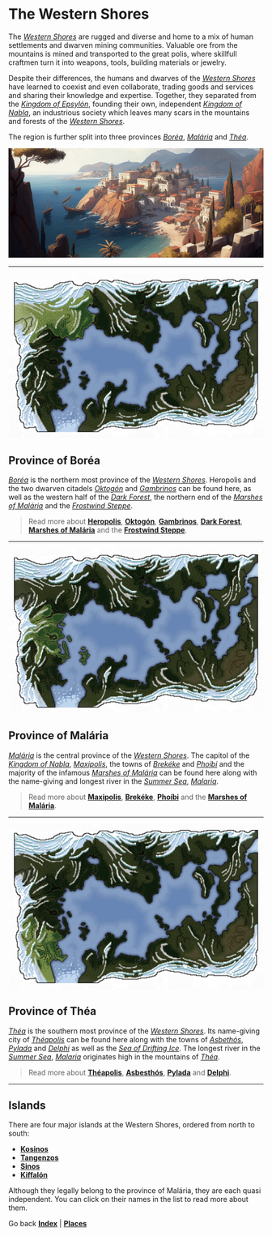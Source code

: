 # The Western Shores
The [*Western Shores*](./glossary.md#western-shores) are rugged and diverse and home to a mix of human settlements and dwarven mining communities. Valuable ore from the mountains is mined and transported to the great polis, where skillfull craftmen turn it into weapons, tools, building materials or jewelry.

Despite their differences, the humans and dwarves of the [*Western Shores*](./glossary.md#western-shores) have learned to coexist and even collaborate, trading goods and services and sharing their knowledge and expertise. Together, they separated from the [*Kingdom of Epsylón*](./glossary.md#kingdom-of-epsylón), founding their own, independent [*Kingdom of Nabla*](./glossary.md#kingdom-of-nabla), an industrious society which leaves many scars in the mountains and forests of the [*Western Shores*](./glossary.md#western-shores).

The region is further split into three provinces [*Boréa*](#province-of-boréa), [*Malária*](#province-of-malária) and [*Théa*](#province-of-théa).

![A view of Maxipolis](./images/img044_banner.png)

---

<img src="./images/highlight_borea.png" id="fright">

## Province of Boréa

[*Boréa*](./glossary.md#boréa) is the northern most province of the [*Western Shores*](./glossary.md#western-shores). Heropolis and the two dwarven citadels [*Oktogón*](./glossary.md#oktogón) and [*Gambrinos*](./glossary.md#gambrinos) can be found here, as well as the western half of the [*Dark Forest*](./glossary.md#dark-forest), the northern end of the [*Marshes of Malária*](./glossary.md#marshes-of-malária) and the [*Frostwind Steppe*](./glossary.md#frostwind-steppe).

> Read more about [**Heropolis**](./heropolis.md), [**Oktogón**](./dwarves.md#oktogón-citadel), [**Gambrinos**](./dwarves.md#gambrinos-citadel), [**Dark Forest**](./darkforest.md), [**Marshes of Malária**](./marshesofmalaria.md) and the [**Frostwind Steppe**](./frostwindsteppe.md).

---

<img src="./images/highlight_malaria.png" id="fleft">

## Province of Malária

[*Malária*](./glossary.md#malária) is the central province of the [*Western Shores*](./glossary.md#western-shores). The capitol of the [*Kingdom of Nabla*](./glossary.md#kingdom-of-nabla), [*Maxipolis*](./glossary.md#maxipolis), the towns of [*Brekéke*](./glossary.md#brekéke) and [*Phoíbi*](./glossary.md#phoíbi) and the majority of the infamous [*Marshes of Malária*](./glossary.md#marshes-of-malária) can be found here along with the name-giving and longest river in the [*Summer Sea*](./glossary.md#summer-sea), [*Malaria*](./glossary.md#malaria-river).

> Read more about [**Maxipolis**](./maxipolis.md), [**Brekéke**](./brekeke.md), [**Phoíbi**](./phoibi.md) and the [**Marshes of Malária**](./marshesofmalaria.md).

---

<img src="./images/highlight_thea.png" id="fright">

## Province of Théa

[*Théa*](./glossary.md#théa) is the southern most province of the [*Western Shores*](./westernshores.md). Its name-giving city of [*Théapolis*](./glossary.md#théapolis) can be found here along with the towns of [*Asbethós*](./glossary.md#asbesthós), [*Pylada*](./glossary.md#pylada) and [*Delphi*](./glossary.md#delphi) as well as the [*Sea of Drifting Ice*](./glossary.md#sea-of-drifting-ice). The longest river in the [*Summer Sea*](./glossary.md#summer-sea), [*Malaria*](./glossary.md#malaria-river) originates high in the mountains of [*Théa*](./glossary.md#théa). 

> Read more about [**Théapolis**](./theapolis.md), [**Asbesthós**](./asbesthos.md), [**Pylada**](./pylada.md) and [**Delphi**](./delphi.md).

---

## Islands

There are four major islands at the Western Shores, ordered from north to south:

* [**Kosinos**](./kosinos.md)
* [**Tangenzos**](./tangenzos.md)
* [**Sinos**](./sinos.md)
* [**Kiffalón**](./kiffalon.md) 

Although they legally belong to the province of Malária, they are each quasi independent. You can click on their names in the list to read more about them.

Go back [**Index**](./index.md) | [**Places**](./places.md)